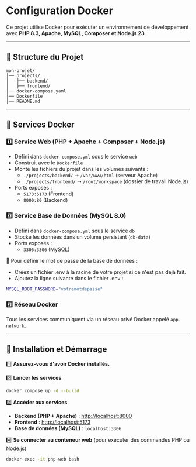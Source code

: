 # Configuration Docker

Ce projet utilise Docker pour exécuter un environnement de développement avec **PHP 8.3, Apache, MySQL, Composer et Node.js 23**.

---

## 📁 Structure du Projet

```
mon-projet/
│── projects/
│   ├── backend/     
│   ├── frontend/    
│── docker-compose.yaml
│── Dockerfile        
│── README.md         
```

---

## 🐳 Services Docker

### 1️⃣ **Service Web (PHP + Apache + Composer + Node.js)**

- Défini dans `docker-compose.yml` sous le service `web`
- Construit avec le `Dockerfile`
- Monte les fichiers du projet dans les volumes suivants :
    - `./projects/backend/` ➝ `/var/www/html` (serveur Apache)
    - `./projects/frontend/` ➝ `/root/workspace` (dossier de travail Node.js)
- Ports exposés :
    - `5173:5173` (Frontend)
    - `8000:80` (Backend)

### 2️⃣ **Service Base de Données (MySQL 8.0)**

- Défini dans `docker-compose.yml` sous le service `db`
- Stocke les données dans un volume persistant (`db-data`)
- Ports exposés :
    - `3306:3306` (MySQL)
  
🔐 Pour définir le mot de passe de la base de données :
- Créez un fichier .env à la racine de votre projet si ce n'est pas déjà fait.
- Ajoutez la ligne suivante dans le fichier .env :
```sh
MYSQL_ROOT_PASSWORD="votremotdepasse"
```

### 3️⃣ **Réseau Docker**

Tous les services communiquent via un réseau privé Docker appelé `app-network`.

---

## 📌 Installation et Démarrage

1️⃣ **Assurez-vous d'avoir Docker installés.**

2️⃣ **Lancer les services**

```sh
docker compose up -d --build
```

3️⃣ **Accéder aux services**

- **Backend (PHP + Apache)** : [http://localhost:8000](http://localhost:8000)
- **Frontend** : [http://localhost:5173](http://localhost:5173)
- **Base de données (MySQL)** : `localhost:3306`

4️⃣ **Se connecter au conteneur web** (pour exécuter des commandes PHP ou Node.js)

```sh
docker exec -it php-web bash
```



